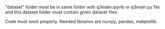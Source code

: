 "dataset" folder must be in same folder with q3main.ipynb or q3main.py file and this dataset folder must contain given dataset files.

Code must work properly. Needed libraries are numpy, pandas, matplotlib.


